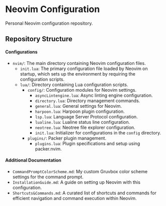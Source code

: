# Neovim Configuration

Personal Neovim configuration repository.

## Repository Structure

#### Configurations

- `nvim/`: The main directory containing Neovim configuration files.
  - `init.lua`: The primary configuration file loaded by Neovim on startup, which sets up the environment by requiring the configuration scripts.
  - `lua/`: Directory containing Lua configuration scripts.
    - `config/`: Configuration modules for Neovim settings.
      - `asyncLintengine.lua`: Async linting engine configuration.
      - `directory.lua`: Directory management commands.
      - `general.lua`: General settings for Neovim.
      - `harpoon.lua`: Harpoon plugin configuration.
      - `lsp.lua`: Language Server Protocol configuration.
      - `lualine.lua`: Lualine status line configuration.
      - `neotree.lua`: Neotree file explorer configuration.
      - `init.lua`: Initializer for configurations in the `config` directory.
    - `plugins/`: Packer plugin management.
      - `plugins.lua`: Plugin specifications and setup using packer.nvim.

#### Additional Documentation

- `CommandPromptColorScheme.md`: My custom Gruvbox color scheme settings for the command prompt.
- `InstallationGuide.md`: A guide on setting up Neovim with this configuration.
- `Shortcuts&Commands.md`: A curated list of shortcuts and commands for efficient navigation and command execution within Neovim.
